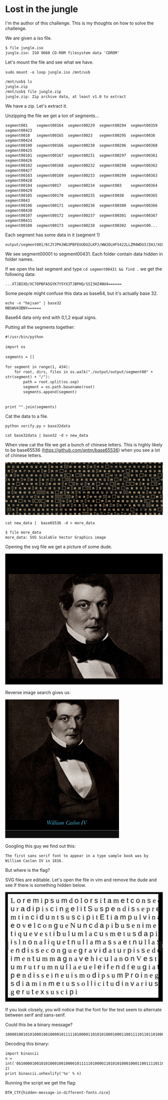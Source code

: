 # Lost in the jungle 

I'm the author of this challenge. This is my thoughts on how to solve the challenge.


We are given a iso file.

```
$ file jungle.iso 
jungle.iso: ISO 9660 CD-ROM filesystem data 'CDROM'
```

Let's mount the file and see what we have.

`sudo mount -o loop jungle.iso /mnt/usb`

``` 
/mnt/usb$ ls
jungle.zip
/mnt/usb$ file jungle.zip 
jungle.zip: Zip archive data, at least v1.0 to extract
```

We have a zip. Let's extract it.

Unzipping the file we get a ton of segments...

```
segment001    segment00164  segment00229  segment00294  segment00359  segment00423
segment0010   segment00165  segment0023   segment00295  segment0036   segment00424
segment00100  segment00166  segment00230  segment00296  segment00360  segment00425
segment00101  segment00167  segment00231  segment00297  segment00361  segment00426
segment00102  segment00168  segment00232  segment00298  segment00362  segment00427
segment00103  segment00169  segment00233  segment00299  segment00363  segment00428
segment00104  segment0017   segment00234  segment003    segment00364  segment00429
segment00105  segment00170  segment00235  segment0030   segment00365  segment0043
segment00106  segment00171  segment00236  segment00300  segment00366  segment00430
segment00107  segment00172  segment00237  segment00301  segment00367  segment00431
segment00108  segment00173  segment00238  segment00302  segment00...
```

Each segment has some data in it (segment 1)

```
output/segment001/6CJYJPHJWG3PBFEUUDU2LKPJ/WW2OLHF5422LLZM4WDU3JIHJ/XGS6TNNH46E3JZVEULTJJMHF/............
```

We see segment00001 to segment00431. Each folder contain data hidden in folder names.

If we open the last segment and type `cd segment00431 && find .` we get the following data:

```
...XTJBIXD/XC7OPBFA5GYK7Y5YX3TJBPHQ/SSI3HZ4NU4======
```

Some people might confuse this data as base64, but it's actually base 32.

```
echo -n "hejsan" | base32
NBSWU43BNY======
```

Base64 data only end with 0,1,2 equal signs.

Putting all the segments together:

```
#!/usr/bin/python

import os

segments = []

for segment in range(1, 434):
	for root, dirs, files in os.walk("./output/output/segment00" + str(segment) + "/"):
		path = root.split(os.sep)
		segment = os.path.basename(root)
		segments.append(segment)


print "".join(segments)
```

Cat the data to a file.

```
python verify.py > base32data
```

```
cat base32data | base32 -d > new_data
```

When view cat the file we get a bunch of chinese letters.
This is highly likely to be base65536 (https://github.com/qntm/base65536) when you see a lot of chinese letters.

![alt text](1.png "Chall")

```
cat new_data |  base65536 -d > more_data
```

```
$ file more_data 
more_data: SVG Scalable Vector Graphics image
```

Opening the svg file we get a picture of some dude.

![alt text](2.png "Chall")

Reverse image search gives us:

![alt text](3.png "Chall")

Googling this guy we find out this:

```
The first sans serif font to appear in a type sample book was by William Caslon IV in 1816.
```

But where is the flag? 

SVG files are editable. Let's open the file in vim and remove the dude and see if there is something hidden below.

![alt text](4.png "Chall")

If you look closely, you will notice that the font for the text seem to alternate between serif and sans-serif.

Could this be a binary message?

```
100001001010100010010000101111101000011010101000100011001111011011010000110100101100100011001000110010101101110001011010110110101100101011100110111001101100001011001110110010100101101011010010110111000101101011001000110100101100110011001100110010101110010011001010110111001110100001011010110011001101111011011100111010001110011001011100110111001101001011000110110010101111101
```

Decoding this binary:

```
import binascii
n = int('0b100001001010100010010000101111101000011010101000100011001111011011010000110100101100100011001000110010101101110001011010110110101100101011100110111001101100001011001110110010100101101011010010110111000101101011001000110100101100110011001100110010101110010011001010110111001110100001011010110011001101111011011100111010001110011001011100110111001101001011000110110010101111101', 2) 
print binascii.unhexlify('%x' % n)
```

Running the script we get the flag:

```
BTH_CTF{hidden-message-in-different-fonts.nice}
```
